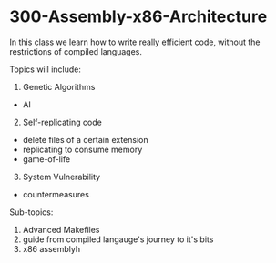 300-Assembly-x86-Architecture
=============================

In this class we learn how to write really efficient code, without the restrictions of compiled languages.


Topics will include:

1. Genetic Algorithms
  * AI
2. Self-replicating code
  * delete files of a certain extension
  * replicating to consume memory
  * game-of-life
3. System Vulnerability
  * countermeasures

Sub-topics:

1. Advanced Makefiles
2. guide from compiled langauge's journey to it's bits
2. x86 assemblyh

